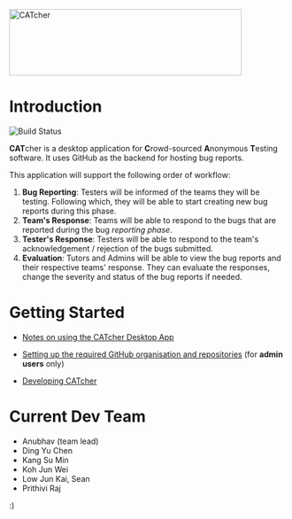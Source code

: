 <img src="./src/assets/images/CATcher_logo.png" alt="CATcher" width="420" height="120"/>

# Introduction

![Build Status](https://github.com/CATcher-org/CATcher/workflows/Setup%20Builds%20and%20Tests/badge.svg)

**CAT**cher is a desktop application for **C**rowd-sourced **A**nonymous **T**esting software. It uses GitHub as the backend for hosting bug reports.

This application will support the following order of workflow:
1. **Bug Reporting**: Testers will be informed of the teams they will be testing. Following which, they will be able to start creating new bug reports during this phase.
2. **Team's Response**: Teams will be able to respond to the bugs that are reported during the bug _reporting phase_.
3. **Tester's Response**: Testers will be able to respond to the team's acknowledgement / rejection of the bugs submitted.
3. **Evaluation**: Tutors and Admins will be able to view the bug reports and their respective teams' response. They can evaluate the responses, change the severity and status of the bug reports if needed.

# Getting Started

* [Notes on using the CATcher Desktop App](./docs/usage-notes.md)

* [Setting up the required GitHub organisation and repositories](./docs/setup-notes.md) (for **admin users** only)

* [Developing CATcher](./docs/developer-notes.md)

# Current Dev Team

* Anubhav (team lead)
* Ding Yu Chen
* Kang Su Min
* Koh Jun Wei
* Low Jun Kai, Sean
* Prithivi Raj

:)
